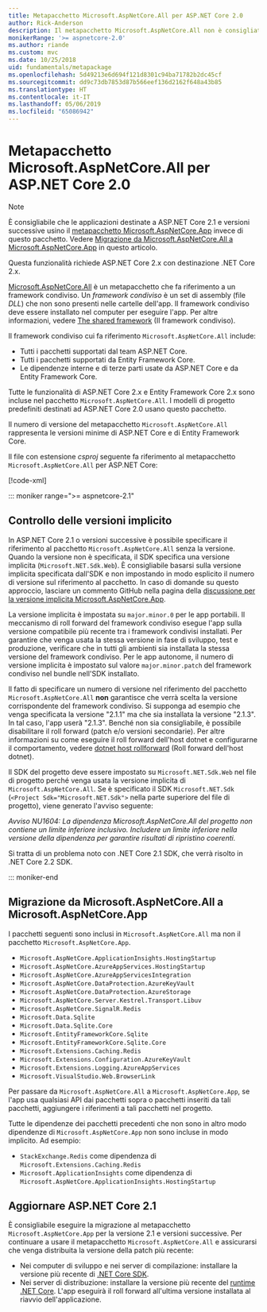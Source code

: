 ```yaml
---
title: Metapacchetto Microsoft.AspNetCore.All per ASP.NET Core 2.0
author: Rick-Anderson
description: Il metapacchetto Microsoft.AspNetCore.All non è consigliato per ASP.NET Core 2.1 e versioni successive.
monikerRange: '>= aspnetcore-2.0'
ms.author: riande
ms.custom: mvc
ms.date: 10/25/2018
uid: fundamentals/metapackage
ms.openlocfilehash: 5d49213e6d694f121d8301c94ba71782b2dc45cf
ms.sourcegitcommit: dd9c73db7853d87b566eef136d2162f648a43b85
ms.translationtype: HT
ms.contentlocale: it-IT
ms.lasthandoff: 05/06/2019
ms.locfileid: "65086942"
---
```

# <a name="microsoftaspnetcoreall-metapackage-for-aspnet-core-20"></a>Metapacchetto Microsoft.AspNetCore.All per ASP.NET Core 2.0

> [!NOTE]
> È consigliabile che le applicazioni destinate a ASP.NET Core 2.1 e versioni successive usino il [metapacchetto Microsoft.AspNetCore.App](xref:fundamentals/metapackage-app) invece di questo pacchetto. Vedere [Migrazione da Microsoft.AspNetCore.All a Microsoft.AspNetCore.App](#migrate) in questo articolo.

Questa funzionalità richiede ASP.NET Core 2.x con destinazione .NET Core 2.x.

[Microsoft.AspNetCore.All](https://www.nuget.org/packages/Microsoft.AspNetCore.All) è un metapacchetto che fa riferimento a un framework condiviso. Un *framework condiviso* è un set di assembly (file *DLL*) che non sono presenti nelle cartelle dell'app. Il framework condiviso deve essere installato nel computer per eseguire l'app. Per altre informazioni, vedere [The shared framework](https://natemcmaster.com/blog/2018/08/29/netcore-primitives-2/) (Il framework condiviso).

Il framework condiviso cui fa riferimento `Microsoft.AspNetCore.All` include:

* Tutti i pacchetti supportati dal team ASP.NET Core.
* Tutti i pacchetti supportati da Entity Framework Core.
* Le dipendenze interne e di terze parti usate da ASP.NET Core e da Entity Framework Core.

Tutte le funzionalità di ASP.NET Core 2.x e Entity Framework Core 2.x sono incluse nel pacchetto `Microsoft.AspNetCore.All`. I modelli di progetto predefiniti destinati ad ASP.NET Core 2.0 usano questo pacchetto.

Il numero di versione del metapacchetto `Microsoft.AspNetCore.All` rappresenta le versioni minime di ASP.NET Core e di Entity Framework Core.

Il file con estensione *csproj* seguente fa riferimento al metapacchetto `Microsoft.AspNetCore.All` per ASP.NET Core:

[!code-xml[](metapackage/samples/Metapackage.All.Example.csproj?highlight=8)]

::: moniker range=">= aspnetcore-2.1"

## <a name="implicit-versioning"></a>Controllo delle versioni implicito

In ASP.NET Core 2.1 o versioni successive è possibile specificare il riferimento al pacchetto `Microsoft.AspNetCore.All` senza la versione. Quando la versione non è specificata, il SDK specifica una versione implicita (`Microsoft.NET.Sdk.Web`). È consigliabile basarsi sulla versione implicita specificata dall'SDK e non impostando in modo esplicito il numero di versione sul riferimento al pacchetto. In caso di domande su questo approccio, lasciare un commento GitHub nella pagina della [discussione per la versione implicita Microsoft.AspNetCore.App](https://github.com/aspnet/AspNetCore.Docs/issues/6430).

La versione implicita è impostata su `major.minor.0` per le app portabili. Il meccanismo di roll forward del framework condiviso esegue l'app sulla versione compatibile più recente tra i framework condivisi installati. Per garantire che venga usata la stessa versione in fase di sviluppo, test e produzione, verificare che in tutti gli ambienti sia installata la stessa versione del framework condiviso. Per le app autonome, il numero di versione implicita è impostato sul valore `major.minor.patch` del framework condiviso nel bundle nell'SDK installato.

Il fatto di specificare un numero di versione nel riferimento del pacchetto `Microsoft.AspNetCore.All` **non** garantisce che verrà scelta la versione corrispondente del framework condiviso. Si supponga ad esempio che venga specificata la versione "2.1.1" ma che sia installata la versione "2.1.3". In tal caso, l'app userà "2.1.3". Benché non sia consigliabile, è possibile disabilitare il roll forward (patch e/o versioni secondarie). Per altre informazioni su come eseguire il roll forward dell'host dotnet e configurarne il comportamento, vedere [dotnet host rollforward](https://github.com/dotnet/core-setup/blob/master/Documentation/design-docs/roll-forward-on-no-candidate-fx.md) (Roll forward dell'host dotnet).

Il SDK del progetto deve essere impostato su `Microsoft.NET.Sdk.Web` nel file di progetto perché venga usata la versione implicita di `Microsoft.AspNetCore.All`. Se è specificato il SDK `Microsoft.NET.Sdk` (`<Project Sdk="Microsoft.NET.Sdk">` nella parte superiore del file di progetto), viene generato l'avviso seguente:

*Avviso NU1604: La dipendenza Microsoft.AspNetCore.All del progetto non contiene un limite inferiore inclusivo. Includere un limite inferiore nella versione della dipendenza per garantire risultati di ripristino coerenti.*

Si tratta di un problema noto con .NET Core 2.1 SDK, che verrà risolto in .NET Core 2.2 SDK.

::: moniker-end

<a name="migrate"></a>

## <a name="migrating-from-microsoftaspnetcoreall-to-microsoftaspnetcoreapp"></a>Migrazione da Microsoft.AspNetCore.All a Microsoft.AspNetCore.App

I pacchetti seguenti sono inclusi in `Microsoft.AspNetCore.All` ma non il pacchetto `Microsoft.AspNetCore.App`.

* `Microsoft.AspNetCore.ApplicationInsights.HostingStartup`
* `Microsoft.AspNetCore.AzureAppServices.HostingStartup`
* `Microsoft.AspNetCore.AzureAppServicesIntegration`
* `Microsoft.AspNetCore.DataProtection.AzureKeyVault`
* `Microsoft.AspNetCore.DataProtection.AzureStorage`
* `Microsoft.AspNetCore.Server.Kestrel.Transport.Libuv`
* `Microsoft.AspNetCore.SignalR.Redis`
* `Microsoft.Data.Sqlite`
* `Microsoft.Data.Sqlite.Core`
* `Microsoft.EntityFrameworkCore.Sqlite`
* `Microsoft.EntityFrameworkCore.Sqlite.Core`
* `Microsoft.Extensions.Caching.Redis`
* `Microsoft.Extensions.Configuration.AzureKeyVault`
* `Microsoft.Extensions.Logging.AzureAppServices`
* `Microsoft.VisualStudio.Web.BrowserLink`

Per passare da `Microsoft.AspNetCore.All` a `Microsoft.AspNetCore.App`, se l'app usa qualsiasi API dai pacchetti sopra o pacchetti inseriti da tali pacchetti, aggiungere i riferimenti a tali pacchetti nel progetto.

Tutte le dipendenze dei pacchetti precedenti che non sono in altro modo dipendenze di `Microsoft.AspNetCore.App` non sono incluse in modo implicito. Ad esempio:

* `StackExchange.Redis` come dipendenza di `Microsoft.Extensions.Caching.Redis`
* `Microsoft.ApplicationInsights` come dipendenza di `Microsoft.AspNetCore.ApplicationInsights.HostingStartup`

## <a name="update-aspnet-core-21"></a>Aggiornare ASP.NET Core 2.1

È consigliabile eseguire la migrazione al metapacchetto `Microsoft.AspNetCore.App` per la versione 2.1 e versioni successive. Per continuare a usare il metapacchetto `Microsoft.AspNetCore.All` e assicurarsi che venga distribuita la versione della patch più recente:

* Nei computer di sviluppo e nei server di compilazione: installare la versione più recente di [.NET Core SDK](https://www.microsoft.com/net/download).
* Nei server di distribuzione: installare la versione più recente del [runtime .NET Core](https://www.microsoft.com/net/download).
 L'app eseguirà il roll forward all'ultima versione installata al riavvio dell'applicazione.
